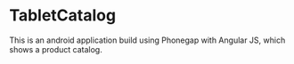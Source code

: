 TabletCatalog
=============

This is an android application build using Phonegap with Angular JS, which shows a product catalog.
